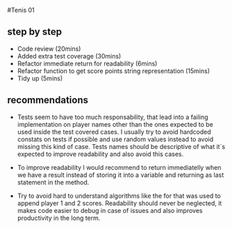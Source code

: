 #Tenis 01


## step by step

- Code review (20mins)
- Added extra test coverage (30mins)
- Refactor immediate return for readability (6mins)
- Refactor function to get score points string representation (15mins)
- Tidy up (5mins)

## recommendations

- Tests seem to have too much responsability, that lead into a failing implementation on player names other than the ones expected to be used inside the test covered cases. I usually try to avoid hardcoded constats on tests if possible and use random values instead to avoid missing this kind of case. 
Tests names should be descriptive of what it´s expected to improve readability and also avoid this cases.

- To improve readability I would recommend to return immediatelly when we have a result instead of storing it into a variable and returning as last statement in the method.

- Try to avoid hard to understand algorithms like the for that was used to append player 1 and 2 scores. Readability should never be neglected, it makes code easier to debug in case of issues and also improves productivity in the long term.



